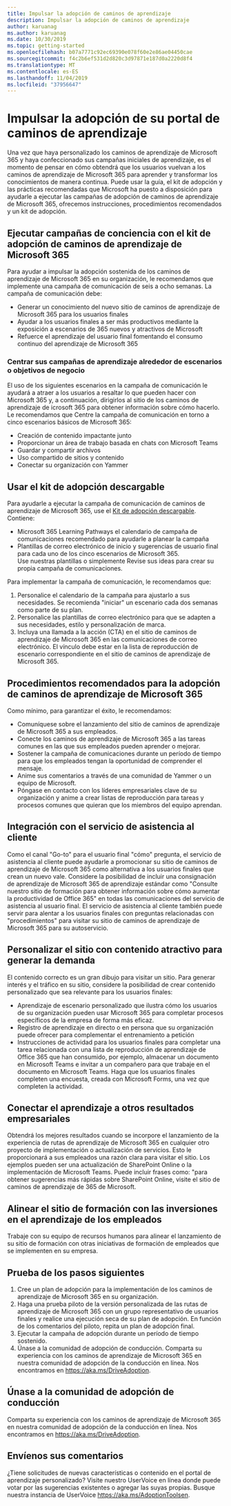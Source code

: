 ```yaml
---
title: Impulsar la adopción de caminos de aprendizaje
description: Impulsar la adopción de caminos de aprendizaje
author: karuanag
ms.author: karuanag
ms.date: 10/30/2019
ms.topic: getting-started
ms.openlocfilehash: b07a7771c92ec69390e078f60e2e86ae04450cae
ms.sourcegitcommit: f4c2b6ef531d2d820c3d97871e187d0a2220d8f4
ms.translationtype: MT
ms.contentlocale: es-ES
ms.lasthandoff: 11/04/2019
ms.locfileid: "37956647"
---
```

# <a name="drive-adoption-of-your-learning-pathways-portal"></a>Impulsar la adopción de su portal de caminos de aprendizaje
Una vez que haya personalizado los caminos de aprendizaje de Microsoft 365 y haya confeccionado sus campañas iniciales de aprendizaje, es el momento de pensar en cómo obtendrá que los usuarios vuelvan a los caminos de aprendizaje de Microsoft 365 para aprender y transformar los conocimientos de manera continua. Puede usar la guía, el kit de adopción y las prácticas recomendadas que Microsoft ha puesto a disposición para ayudarle a ejecutar las campañas de adopción de caminos de aprendizaje de Microsoft 365, ofrecemos instrucciones, procedimientos recomendados y un kit de adopción. 

## <a name="run-awareness-campaigns-with-microsoft-365-learning-pathway-adoption-kit"></a>Ejecutar campañas de conciencia con el kit de adopción de caminos de aprendizaje de Microsoft 365
Para ayudar a impulsar la adopción sostenida de los caminos de aprendizaje de Microsoft 365 en su organización, le recomendamos que implemente una campaña de comunicación de seis a ocho semanas. La campaña de comunicación debe: 

- Generar un conocimiento del nuevo sitio de caminos de aprendizaje de Microsoft 365 para los usuarios finales
- Ayudar a los usuarios finales a ser más productivos mediante la exposición a escenarios de 365 nuevos y atractivos de Microsoft 
- Refuerce el aprendizaje del usuario final fomentando el consumo continuo del aprendizaje de Microsoft 365

### <a name="center-your-learning-campaigns-around-scenarios-or-business-goals"></a>Centrar sus campañas de aprendizaje alrededor de escenarios o objetivos de negocio
El uso de los siguientes escenarios en la campaña de comunicación le ayudará a atraer a los usuarios a resaltar lo que pueden hacer con Microsoft 365 y, a continuación, dirigirlos al sitio de los caminos de aprendizaje de icrosoft 365 para obtener información sobre cómo hacerlo. Le recomendamos que Centre la campaña de comunicación en torno a cinco escenarios básicos de Microsoft 365:

- Creación de contenido impactante junto
- Proporcionar un área de trabajo basada en chats con Microsoft Teams
- Guardar y compartir archivos
- Uso compartido de sitios y contenido
- Conectar su organización con Yammer

## <a name="use-the-downloadable-adoption-kit"></a>Usar el kit de adopción descargable
Para ayudarle a ejecutar la campaña de comunicación de caminos de aprendizaje de Microsoft 365, use el [Kit de adopción descargable](https://teamworktools.azurewebsites.net/m365lp/m365lpadoptionkit.zip). Contiene: 

- Microsoft 365 Learning Pathways el calendario de campaña de comunicaciones recomendado para ayudarle a planear la campaña
- Plantillas de correo electrónico de inicio y sugerencias de usuario final para cada uno de los cinco escenarios de Microsoft 365.    
Use nuestras plantillas o simplemente Revise sus ideas para crear su propia campaña de comunicaciones.

Para implementar la campaña de comunicación, le recomendamos que: 
1. Personalice el calendario de la campaña para ajustarlo a sus necesidades. Se recomienda "iniciar" un escenario cada dos semanas como parte de su plan.
2. Personalice las plantillas de correo electrónico para que se adapten a sus necesidades, estilo y personalización de marca.
3. Incluya una llamada a la acción (CTA) en el sitio de caminos de aprendizaje de Microsoft 365 en las comunicaciones de correo electrónico. El vínculo debe estar en la lista de reproducción de escenario correspondiente en el sitio de caminos de aprendizaje de Microsoft 365.

## <a name="microsoft-365-learning-pathways-adoption-best-practices"></a>Procedimientos recomendados para la adopción de caminos de aprendizaje de Microsoft 365
Como mínimo, para garantizar el éxito, le recomendamos:
- Comuníquese sobre el lanzamiento del sitio de caminos de aprendizaje de Microsoft 365 a sus empleados.  
- Conecte los caminos de aprendizaje de Microsoft 365 a las tareas comunes en las que sus empleados pueden aprender o mejorar.
- Sostener la campaña de comunicaciones durante un período de tiempo para que los empleados tengan la oportunidad de comprender el mensaje.
- Anime sus comentarios a través de una comunidad de Yammer o un equipo de Microsoft.
- Póngase en contacto con los líderes empresariales clave de su organización y anime a crear listas de reproducción para tareas y procesos comunes que quieran que los miembros del equipo aprendan.  

## <a name="integrate-with-your-service-desk"></a>Integración con el servicio de asistencia al cliente
Como el canal "Go-to" para el usuario final "cómo" pregunta, el servicio de asistencia al cliente puede ayudarle a promocionar su sitio de caminos de aprendizaje de Microsoft 365 como alternativa a los usuarios finales que crean un nuevo vale. Considere la posibilidad de incluir una consignación de aprendizaje de Microsoft 365 de aprendizaje estándar como "Consulte nuestro sitio de formación para obtener información sobre cómo aumentar la productividad de Office 365" en todas las comunicaciones del servicio de asistencia al usuario final. El servicio de asistencia al cliente también puede servir para alentar a los usuarios finales con preguntas relacionadas con "procedimientos" para visitar su sitio de caminos de aprendizaje de Microsoft 365 para su autoservicio. 

## <a name="customize-the-site-with-compelling-content-to-generate-demand"></a>Personalizar el sitio con contenido atractivo para generar la demanda
El contenido correcto es un gran dibujo para visitar un sitio. Para generar interés y el tráfico en su sitio, considere la posibilidad de crear contenido personalizado que sea relevante para los usuarios finales: 
- Aprendizaje de escenario personalizado que ilustra cómo los usuarios de su organización pueden usar Microsoft 365 para completar procesos específicos de la empresa de forma más eficaz.
- Registro de aprendizaje en directo o en persona que su organización puede ofrecer para complementar el entrenamiento a petición
- Instrucciones de actividad para los usuarios finales para completar una tarea relacionada con una lista de reproducción de aprendizaje de Office 365 que han consumido, por ejemplo, almacenar un documento en Microsoft Teams e invitar a un compañero para que trabaje en el documento en Microsoft Teams. Haga que los usuarios finales completen una encuesta, creada con Microsoft Forms, una vez que completen la actividad.    

## <a name="connect-learning-to-other-business-outcomes"></a>Conectar el aprendizaje a otros resultados empresariales
Obtendrá los mejores resultados cuando se incorpore el lanzamiento de la experiencia de rutas de aprendizaje de Microsoft 365 en cualquier otro proyecto de implementación o actualización de servicios. Esto le proporcionará a sus empleados una razón clara para visitar el sitio. Los ejemplos pueden ser una actualización de SharePoint Online o la implementación de Microsoft Teams. Puede incluir frases como: "para obtener sugerencias más rápidas sobre SharePoint Online, visite el sitio de caminos de aprendizaje de 365 de Microsoft.

## <a name="align-the-training-site-to-investments-in-your-employee-learning"></a>Alinear el sitio de formación con las inversiones en el aprendizaje de los empleados
Trabaje con su equipo de recursos humanos para alinear el lanzamiento de su sitio de formación con otras iniciativas de formación de empleados que se implementen en su empresa.

## <a name="next-steps-test"></a>Prueba de los pasos siguientes
1.  Cree un plan de adopción para la implementación de los caminos de aprendizaje de Microsoft 365 en su organización.
2.  Haga una prueba piloto de la versión personalizada de las rutas de aprendizaje de Microsoft 365 con un grupo representativo de usuarios finales y realice una ejecución seca de su plan de adopción. En función de los comentarios del piloto, repita un plan de adopción final.
3.  Ejecutar la campaña de adopción durante un período de tiempo sostenido. 
4.  Únase a la comunidad de adopción de conducción. Comparta su experiencia con los caminos de aprendizaje de Microsoft 365 en nuestra comunidad de adopción de la conducción en línea. Nos encontramos en https://aka.ms/DriveAdoption. 

## <a name="join-the-driving-adoption-community"></a>Únase a la comunidad de adopción de conducción

Comparta su experiencia con los caminos de aprendizaje de Microsoft 365 en nuestra comunidad de adopción de la conducción en línea.  Nos encontramos en https://aka.ms/DriveAdoption.

## <a name="give-us-feedback"></a>Envíenos sus comentarios

¿Tiene solicitudes de nuevas características o contenido en el portal de aprendizaje personalizado?  Visite nuestro UserVoice en línea donde puede votar por las sugerencias existentes o agregar las suyas propias.  Busque nuestra instancia de UserVoice https://aka.ms/AdoptionToolsen.
